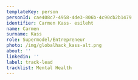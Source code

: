 ```yaml
---
templateKey: person
personId: cae408c7-4958-4de3-806b-4c90cb2b1479
identifier: Carmen Kass- esileht
name: Carmen
surname: Kass
role: Supermodel/Entrepreneur
photo: /img/globalhack_kass-alt.png
about: ''
linkedin: ''
label: track-lead
tracklist: Mental Health
---
```

